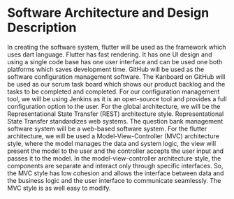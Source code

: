 # Software Architecture and Design Description

In creating the software system, flutter will be used as the framework which uses dart language. Flutter has fast rendering. It has one UI design and using a single code base has one user interface and can be used one both platforms which saves development time. 
GitHub will be used as the software configuration management software. The Kanboard on GitHub will be used as our scrum task board which shows our product backlog and the tasks to be completed and completed. 
For our configuration management tool, we will be using Jenkins as it is an open-source tool and provides a full configuration option to the user. 
For the global architecture, we will be the Representational State Transfer (REST) architecture style. Representational State Transfer standardizes web systems. The question bank management software system will be a web-based software system. 
For the flutter architecture, we will be used a Model-View-Controller (MVC) architecture style, where the model manages the data and system logic, the view will present the model to the user and the controller accepts the user input and passes it to the model. In the model-view-controller architecture style, the components are separate and interact only through specific interfaces. So, the MVC style has low cohesion and allows the interface between data and the business logic and the user interface to communicate seamlessly. The MVC style is as well easy to modify. 
